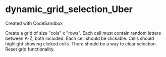 # dynamic_grid_selection_Uber
Created with CodeSandbox


Create a grid of size "cols" x "rows".
Each cell must contain random letters between A-Z, both included.
Each cell should be clickable.
Cells should highlight showing clicked cells.
There should be a way to clear selection.
Reset grid functionality.
